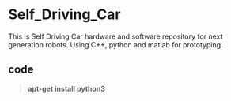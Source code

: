 # Self_Driving_Car
This is Self Driving Car hardware and  software repository for next generation robots. Using C++, python and matlab for prototyping.
## code
>**apt-get install python3**
